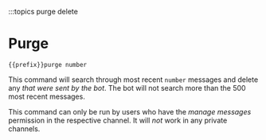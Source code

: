:::topics purge delete

# Purge

`{{prefix}}purge number`

This command will search through most recent `number` messages and delete any *that were sent by the bot*. The bot will not search more than the 500 most recent messages.

This command can only be run by users who have the *manage messages* permission in the respective channel. It will *not* work in any private channels.
